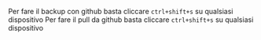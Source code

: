 
Per fare il backup con github basta cliccare `ctrl+shift+s` su qualsiasi dispositivo
Per fare il pull da github basta cliccare  `ctrl+shift+s`  su qualsiasi dispositivo


